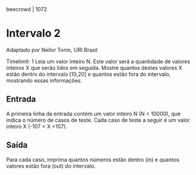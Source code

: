 beecrowd | 1072
# Intervalo 2
Adaptado por Neilor Tonin, URI  Brasil

Timelimit: 1
Leia um valor inteiro N. Este valor será a quantidade de valores inteiros X que serão lidos em seguida.
Mostre quantos destes valores X estão dentro do intervalo [10,20] e quantos estão fora do intervalo, mostrando essas informações.

## Entrada
A primeira linha da entrada contém um valor inteiro N (N < 10000), que indica o número de casos de teste.
Cada caso de teste a seguir é um valor inteiro X (-107 < X <107).
 

## Saída
Para cada caso, imprima quantos números estão dentro (in) e quantos valores estão fora (out) do intervalo.